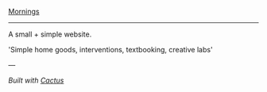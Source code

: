 [Mornings](http://mornings.co)

- - -

A small + simple website.

'Simple home goods, interventions, textbooking, creative labs'

—

*Built with [Cactus](http://cactusformac.com/docs/)*

